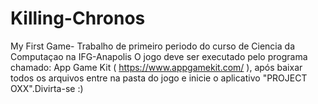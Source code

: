 # Killing-Chronos
My First Game- Trabalho de primeiro periodo do curso de Ciencia da Computaçao na IFG-Anapolis
O jogo deve ser executado pelo programa chamado: App Game Kit ( https://www.appgamekit.com/ ), após baixar todos os arquivos entre na pasta do jogo e inicie o aplicativo "PROJECT OXX".Divirta-se :)
